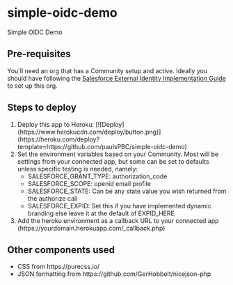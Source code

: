# simple-oidc-demo
Simple OIDC Demo

Pre-requisites
--------------
You'll need an org that has a Community setup and active. Ideally you should have following the [Salesforce External Identity Implementation Guide](https://developer.salesforce.com/docs/atlas.en-us.externalidentityImplGuide.meta/externalidentityImplGuide/external_identity_intro.htm) to set up this org.

Steps to deploy
---------------
<ol>
<li>Deploy this app to Heroku: 
[![Deploy](https://www.herokucdn.com/deploy/button.png)](https://heroku.com/deploy?template=https://github.com/paulsPBC/simple-oidc-demo)
<li>Set the environment variables based on your Community. Most will be settings from your connected app, but some can be set to defaults unless specific testing is needed, namely:
<ul>
<li>SALESFORCE_GRANT_TYPE: authorization_code
<li>SALESFORCE_SCOPE: openid email profile
<li>SALESFORCE_STATE: Can be any state value you wish returned from the authorize call
<li>SALESFORCE_EXPID: Set this if you have implemented dynamic branding else leave it at the default of EXPID_HERE
</ul>
<li>Add the heroku environment as a callback URL to your connected app (https://yourdomain.herokuapp.com/_callback.php)</ol>

Other components used
---------------
<ul><li>CSS from https://purecss.io/
<li>JSON formatting from https://github.com/GerHobbelt/nicejson-php</ul>